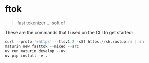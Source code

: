 # ftok

> fast tokenizer ... soft of

These are the commands that I used on the CLI to get started:

```python
curl --proto '=https' --tlsv1.2 -sSf https://sh.rustup.rs | sh
maturin new fasttok --mixed --src
uv run maturin develop --uv
uv pip install -e .
```
